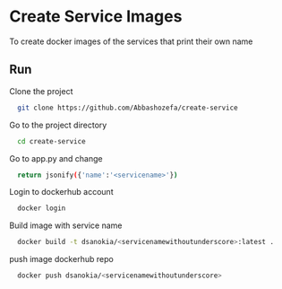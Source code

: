 
# Create Service Images

To create docker images of the services that print their own name



## Run 

Clone the project

```bash
  git clone https://github.com/Abbashozefa/create-service
```

Go to the project directory

```bash
  cd create-service
```

Go to app.py and change

```bash
  return jsonify({'name':'<servicename>'})
```
Login to dockerhub account

```bash
  docker login
```
Build image with service name

```bash
  docker build -t dsanokia/<servicenamewithoutunderscore>:latest .
```


push image dockerhub repo

```bash
  docker push dsanokia/<servicenamewithoutunderscore>
```
